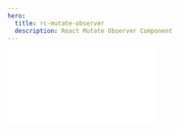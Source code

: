 ```yaml
---
hero:
  title: rc-mutate-observer
  description: React Mutate Observer Component
---
```


<embed src="../README.md"></embed>

